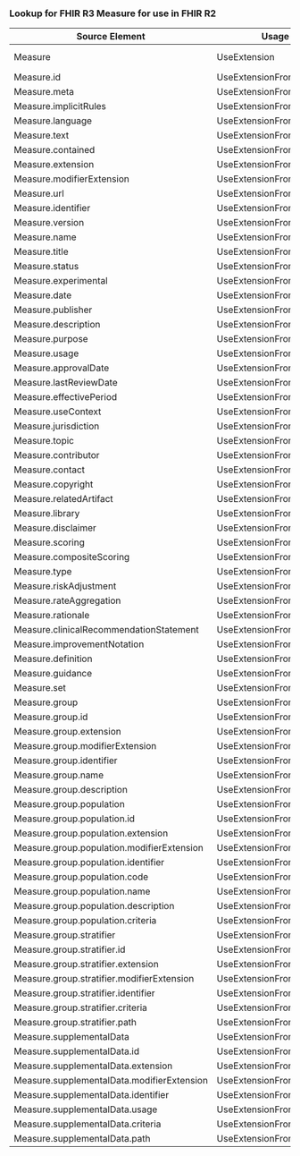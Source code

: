 ### Lookup for FHIR R3 Measure for use in FHIR R2

| Source Element | Usage | Target |
| -------------- | ----- | ------ |
| Measure | UseExtension | http://hl7.org/fhir/3.0/StructureDefinition/extension-Measure |
| Measure.id | UseExtensionFromAncestor | - |
| Measure.meta | UseExtensionFromAncestor | - |
| Measure.implicitRules | UseExtensionFromAncestor | - |
| Measure.language | UseExtensionFromAncestor | - |
| Measure.text | UseExtensionFromAncestor | - |
| Measure.contained | UseExtensionFromAncestor | - |
| Measure.extension | UseExtensionFromAncestor | - |
| Measure.modifierExtension | UseExtensionFromAncestor | - |
| Measure.url | UseExtensionFromAncestor | - |
| Measure.identifier | UseExtensionFromAncestor | - |
| Measure.version | UseExtensionFromAncestor | - |
| Measure.name | UseExtensionFromAncestor | - |
| Measure.title | UseExtensionFromAncestor | - |
| Measure.status | UseExtensionFromAncestor | - |
| Measure.experimental | UseExtensionFromAncestor | - |
| Measure.date | UseExtensionFromAncestor | - |
| Measure.publisher | UseExtensionFromAncestor | - |
| Measure.description | UseExtensionFromAncestor | - |
| Measure.purpose | UseExtensionFromAncestor | - |
| Measure.usage | UseExtensionFromAncestor | - |
| Measure.approvalDate | UseExtensionFromAncestor | - |
| Measure.lastReviewDate | UseExtensionFromAncestor | - |
| Measure.effectivePeriod | UseExtensionFromAncestor | - |
| Measure.useContext | UseExtensionFromAncestor | - |
| Measure.jurisdiction | UseExtensionFromAncestor | - |
| Measure.topic | UseExtensionFromAncestor | - |
| Measure.contributor | UseExtensionFromAncestor | - |
| Measure.contact | UseExtensionFromAncestor | - |
| Measure.copyright | UseExtensionFromAncestor | - |
| Measure.relatedArtifact | UseExtensionFromAncestor | - |
| Measure.library | UseExtensionFromAncestor | - |
| Measure.disclaimer | UseExtensionFromAncestor | - |
| Measure.scoring | UseExtensionFromAncestor | - |
| Measure.compositeScoring | UseExtensionFromAncestor | - |
| Measure.type | UseExtensionFromAncestor | - |
| Measure.riskAdjustment | UseExtensionFromAncestor | - |
| Measure.rateAggregation | UseExtensionFromAncestor | - |
| Measure.rationale | UseExtensionFromAncestor | - |
| Measure.clinicalRecommendationStatement | UseExtensionFromAncestor | - |
| Measure.improvementNotation | UseExtensionFromAncestor | - |
| Measure.definition | UseExtensionFromAncestor | - |
| Measure.guidance | UseExtensionFromAncestor | - |
| Measure.set | UseExtensionFromAncestor | - |
| Measure.group | UseExtensionFromAncestor | - |
| Measure.group.id | UseExtensionFromAncestor | - |
| Measure.group.extension | UseExtensionFromAncestor | - |
| Measure.group.modifierExtension | UseExtensionFromAncestor | - |
| Measure.group.identifier | UseExtensionFromAncestor | - |
| Measure.group.name | UseExtensionFromAncestor | - |
| Measure.group.description | UseExtensionFromAncestor | - |
| Measure.group.population | UseExtensionFromAncestor | - |
| Measure.group.population.id | UseExtensionFromAncestor | - |
| Measure.group.population.extension | UseExtensionFromAncestor | - |
| Measure.group.population.modifierExtension | UseExtensionFromAncestor | - |
| Measure.group.population.identifier | UseExtensionFromAncestor | - |
| Measure.group.population.code | UseExtensionFromAncestor | - |
| Measure.group.population.name | UseExtensionFromAncestor | - |
| Measure.group.population.description | UseExtensionFromAncestor | - |
| Measure.group.population.criteria | UseExtensionFromAncestor | - |
| Measure.group.stratifier | UseExtensionFromAncestor | - |
| Measure.group.stratifier.id | UseExtensionFromAncestor | - |
| Measure.group.stratifier.extension | UseExtensionFromAncestor | - |
| Measure.group.stratifier.modifierExtension | UseExtensionFromAncestor | - |
| Measure.group.stratifier.identifier | UseExtensionFromAncestor | - |
| Measure.group.stratifier.criteria | UseExtensionFromAncestor | - |
| Measure.group.stratifier.path | UseExtensionFromAncestor | - |
| Measure.supplementalData | UseExtensionFromAncestor | - |
| Measure.supplementalData.id | UseExtensionFromAncestor | - |
| Measure.supplementalData.extension | UseExtensionFromAncestor | - |
| Measure.supplementalData.modifierExtension | UseExtensionFromAncestor | - |
| Measure.supplementalData.identifier | UseExtensionFromAncestor | - |
| Measure.supplementalData.usage | UseExtensionFromAncestor | - |
| Measure.supplementalData.criteria | UseExtensionFromAncestor | - |
| Measure.supplementalData.path | UseExtensionFromAncestor | - |
